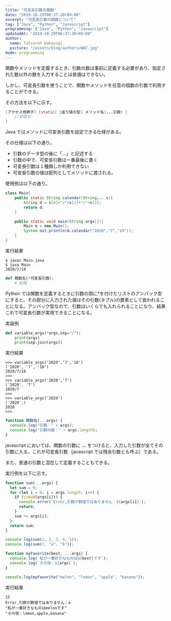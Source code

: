 ```yaml
---
title: "可変長引数の関数"
date: "2019-10-29T06:37:30+09:00"
excerpt: "可変長引数の関数について"
tag: ["Java", "Python", "Javascript"]
programming: ["Java", "Python", "Javascript"]
updatedAt: "2019-10-29T06:37:30+09:00"
author:
  name: Tatsuroh Wakasugi
  picture: "/assets/blog/authors/WAT.jpg"
mode: programming
---
```


関数やメソッドを定義するとき、引数の数は事前に定義する必要があり、指定された数以外の数を入力することは普通はできない。

しかし、可変長引数を使うことで、関数やメソッドを任意の個数の引数で利用することができる。

その方法を以下に示す。

<div class="note_content_by_programming_language" id="note_content_Java">

```java
[アクセス修飾子] [static] [返り値の型] メソッド名(...引数) {
    //処理文
}
```

Java ではメソッドに可変長引数を設定できる仕様がある。

その仕様は以下の通り。

- 引数のデータ型の後に「...」と記述する
- 引数の中で、可変長引数は一番最後に書く
- 可変長引数は１種類しか利用できない
- 可変長引数の値は配列としてメソッドに渡される。

使用例は以下の通り。

```java
class Main{
    public static String calendar(String... s){
        String d = s[0]+"/"+s[1]+"/"+s[2];
        return d;
    }

    public static void main(String args[]){
        Main m = new Main();
        System.out.println(m.calendar("2020","7","19"));
    }
}
```

実行結果

```
$ javac Main.java
$ java Main
2020/7/19
```

</div>
<div class="note_content_by_programming_language" id="note_content_Python">

```python
def 関数名(*可変長引数):
    # 処理
```

Python では関数を定義するときに引数の頭に\*を付けたリストのアンパック型にすると、その部分に入力された値はその引数(タプル)の要素として扱われることになる。アンパック型なので、引数はいくらでも入れられることになり、結果これで可変長引数が実現できることになる。

実装例

```python
def variable_args(*args,sep="/"):
    print(args)
    print(sep.join(args))
```

実行結果

```
>>> variable_args('2020','7','18')
('2020', '7', '18')
2020/7/18
>>>
>>> variable_args('2020','7')
('2020', '7')
2020/7
>>>
>>> variable_args('2020')
('2020',)
2020
>>>
```

</div>
<div class="note_content_by_programming_language" id="note_content_Javascript">

```javascript
function 関数名(...args) {
  console.log("引数：" + args);
  console.log("引数の数：" + args.length);
}
```

javascript においては、関数の引数に **...** をつけると、入力した引数が全てその引数に入る。これが可変長引数（javascript では残余引数とも呼ぶ）である。

また、普通の引数と混在して定義することもできる。

実行例を以下に示す。

```javascript
function sum(...args) {
  let sum = 0;
  for (let i = 0; i < args.length; i++) {
    if (isNaN(args[i])) {
      console.error(`Error,引数が数値ではありません：${args[i]}`);
      return;
    }
    sum += args[i];
  }
  return sum;
}

console.log(sum(1, 2, 3, 4, 5));
console.log(sum(1, "a", "b"));

function myFavorite(best, ...args) {
  console.log(`私が一番好きなものは${best}です`);
  console.log(`その他：${args}`);
}

console.log(myFavorite("melon", "lemon", "apple", "banana"));
```

実行結果

```
15
Error,引数が数値ではありません：a
"私が一番好きなものはmelonです"
"その他：lemon,apple,banana"
```

</div>
